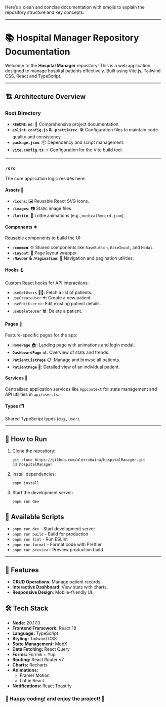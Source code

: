 Here’s a clean and concise documentation with emojis to explain the repository structure and key concepts:

---

# 📚 **Hospital Manager Repository Documentation**

Welcome to the **Hospital Manager** repository! This is a web application designed to manage hospital patients effectively. Built using Vite.js, Tailwind CSS, React and TypeScript.

---

## 🏗 **Architecture Overview**

### **Root Directory**

- **`README.md`**: 📖 Comprehensive project documentation.
- **`eslint.config.js` & `.prettierrc`**: 🛠 Configuration files to maintain code quality and consistency.
- **`package.json`**: 📦 Dependency and script management.
- **`vite.config.ts`**: ⚡ Configuration for the Vite build tool.

---

### **`/src`**

The core application logic resides here.

#### **Assets** 📂

- **`/icons`**: 🖼 Reusable React SVG icons.
- **`/images`**: 📷 Static image files.
- **`/lottie`**: 🎥 Lottie animations (e.g., `medicalRecord.json`).

#### **Components** ⚛️

Reusable components to build the UI:

- **`/common`**: 🌐 Shared components like `BaseButton`, `BaseInput`, and `Modal`.
- **`/Layout`**: 📐 Page layout wrapper.
- **`/Navbar` & `/Pagination`**: 🚀 Navigation and pagination utilities.

#### **Hooks** 🪝

Custom React hooks for API interactions:

- `useGetUsers` 🧑‍⚕️: Fetch a list of patients.
- `useCreateUser` ➕: Create a new patient.
- `useEditUser` ✏️: Edit existing patient details.
- `useDeleteUser` 🗑️: Delete a patient.

#### **Pages** 📄

Feature-specific pages for the app:

- **`HomePage`** 🏠: Landing page with animations and login modal.
- **`DashboardPage`** 📊: Overview of stats and trends.
- **`PatientListPage`** 📋: Manage and browse all patients.
- **`PatientPage`** 👤: Detailed view of an individual patient.

#### **Services** 🔧

Centralized application services like `AppContext` for state management and API utilities in `api/user.ts`.

#### **Types** 🗂

Shared TypeScript types (e.g., `User`).

---

## 🚀 **How to Run**

1. Clone the repository:
   ```bash
   git clone https://github.com/alexrobaina/hospitalManager.git
   cd hospitalManager
   ```
2. Install dependencies:
   ```bash
   pnpm install
   ```
3. Start the development server:
   ```bash
   pnpm run dev
   ```

## 🔧 Available Scripts

- `pnpm run dev` - Start development server
- `pnpm run build` - Build for production
- `pnpm run lint` - Run ESLint
- `pnpm run format` - Format code with Prettier
- `pnpm run preview` - Preview production build

---

## 🎉 **Features**

- **CRUD Operations**: Manage patient records.
- **Interactive Dashboard**: View stats with charts.
- **Responsive Design**: Mobile-friendly UI.

## 🛠️ Tech Stack

- **Node:** 20.17.0
- **Frontend Framework:** React 18
- **Language:** TypeScript
- **Styling:** Tailwind CSS
- **State Management:** MobX
- **Data Fetching:** React Query
- **Forms:** Formik + Yup
- **Routing:** React Router v7
- **Charts:** Recharts
- **Animations:**
  - Framer Motion
  - Lottie React
- **Notifications:** React Toastify

### 🎉 Happy coding! and enjoy the project! 🎉
